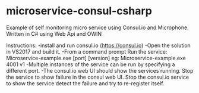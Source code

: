 # microservice-consul-csharp
Example of self monitoring micro service using Consul.io and Microphone.  Written in C# using Web Api and OWIN

Instructions:
-install and run consul.io (https://consul.io)
-Open the solution in VS2017 and build it.
-From a command prompt Run the service: Microservice-example.exe [port] [version]  eg: Microservice-example.exe 4001 v1
-Multiple instances of the service can be run by specifying a different port.
-The consul.io web UI should show the services running. Stop the service to show failure in the consul web UI.  Stop the consul.io service to 
show the service detect the failure and try to re-register itself.
